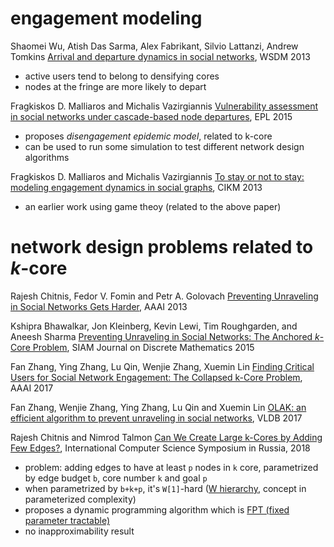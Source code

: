 # engagement modeling 



Shaomei Wu, Atish Das Sarma, Alex Fabrikant, Silvio Lattanzi, Andrew Tomkins [Arrival and departure dynamics in social networks](https://dl.acm.org/citation.cfm?id=2433425), WSDM 2013
  - active users tend to belong to densifying cores
  - nodes at the fringe are more likely to depart

Fragkiskos D. Malliaros and Michalis Vazirgiannis [Vulnerability assessment in social networks under cascade-based node departures](http://iopscience.iop.org/article/10.1209/0295-5075/110/68006), EPL 2015
  - proposes *disengagement epidemic model*, related to k-core
  - can be used to run some simulation to test different network design algorithms

Fragkiskos D. Malliaros and Michalis Vazirgiannis [To stay or not to stay: modeling engagement dynamics in social graphs](https://dl.acm.org/citation.cfm?id=2505561), CIKM 2013
  - an earlier work using game theoy (related to the above paper)


# network design problems related to $`k`$-core

Rajesh Chitnis, Fedor V. Fomin and Petr A. Golovach [Preventing Unraveling in Social Networks Gets Harder](https://www.aaai.org/ocs/index.php/AAAI/AAAI13/paper/viewFile/6313/6872), AAAI 2013

Kshipra Bhawalkar, Jon Kleinberg, Kevin Lewi, Tim Roughgarden, and Aneesh Sharma [Preventing Unraveling in Social Networks: The Anchored $`k`$-Core Problem](https://epubs.siam.org/doi/abs/10.1137/14097032X), SIAM Journal on Discrete Mathematics 2015

Fan Zhang, Ying Zhang, Lu Qin, Wenjie Zhang, Xuemin Lin [Finding Critical Users for Social Network Engagement: The Collapsed k-Core Problem](https://www.aaai.org/ocs/index.php/AAAI/AAAI17/paper/download/14349/13769), AAAI 2017

Fan Zhang, Wenjie Zhang, Ying Zhang, Lu Qin and Xuemin Lin [OLAK: an efficient algorithm to prevent unraveling in social networks](https://dl.acm.org/citation.cfm?id=3055332), VLDB 2017

Rajesh Chitnis and Nimrod Talmon [Can We Create Large k-Cores by Adding Few Edges?](https://link.springer.com/chapter/10.1007/978-3-319-90530-3_8), International Computer Science Symposium in Russia, 2018
  - problem: adding edges to have at least `p` nodes in `k` core, parametrized by edge budget `b`, core number `k` and goal `p`
  - when parametrized by `b+k+p`, it's `W[1]`-hard ([W hierarchy](https://en.wikipedia.org/wiki/Parameterized_complexity), concept in parameterized complexity)
  - proposes a dynamic programming algorithm which is [FPT (fixed parameter tractable)](https://stackoverflow.com/questions/19643939/what-is-fixed-parameter-tractability-why-is-it-useful)
  - no inapproximability result













